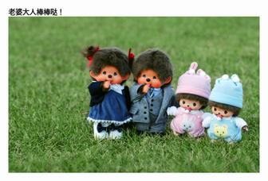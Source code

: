 <!DOCTYPE html PUBLIC >
<html xmlns="http://www.w3.org/1999/xhtml">
<head>
<meta http-equiv="Content-Type" content="text/html; charset=utf-8" />
<title>老婆棒棒哒！</title>
</head>

<body>
  <strong>老婆大人棒棒哒！</strong>
  <img src="17619771_1358836511632.jpg">
  
</body>
</html>
